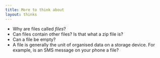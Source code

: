 ```yaml
---
title: More to think about
layout: thinks
---
```


* Why are files called _files_?
* Can files contain other files? Is that what a zip file is?
* Can a file be empty?
* A file is generally the unit of organised data on a storage device. For example, is an SMS message on your phone a file?
